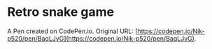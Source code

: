 # Retro snake game

A Pen created on CodePen.io. Original URL: [https://codepen.io/Nik-p520/pen/BaqLJvG](https://codepen.io/Nik-p520/pen/BaqLJvG).

